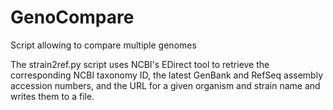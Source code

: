 # GenoCompare
Script allowing to compare multiple genomes

The strain2ref.py script uses NCBI's EDirect tool to retrieve the corresponding NCBI taxonomy ID, the latest GenBank and RefSeq assembly accession numbers, and the URL for a given organism and strain name and writes them to a file.
